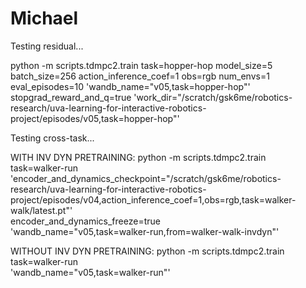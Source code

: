 # Michael

Testing residual...

python -m scripts.tdmpc2.train task=hopper-hop model_size=5 batch_size=256 action_inference_coef=1 obs=rgb num_envs=1 eval_episodes=10 'wandb_name="v05,task=hopper-hop"' stopgrad_reward_and_q=true 'work_dir="/scratch/gsk6me/robotics-research/uva-learning-for-interactive-robotics-project/episodes/v05,task=hopper-hop"'

Testing cross-task...

WITH INV DYN PRETRAINING:
python -m scripts.tdmpc2.train \
    task=walker-run \
    'encoder_and_dynamics_checkpoint="/scratch/gsk6me/robotics-research/uva-learning-for-interactive-robotics-project/episodes/v04,action_inference_coef=1,obs=rgb,task=walker-walk/latest.pt"' \
    encoder_and_dynamics_freeze=true \
    'wandb_name="v05,task=walker-run,from=walker-walk-invdyn"'

WITHOUT INV DYN PRETRAINING:
python -m scripts.tdmpc2.train \
    task=walker-run \
    'wandb_name="v05,task=walker-run"'

